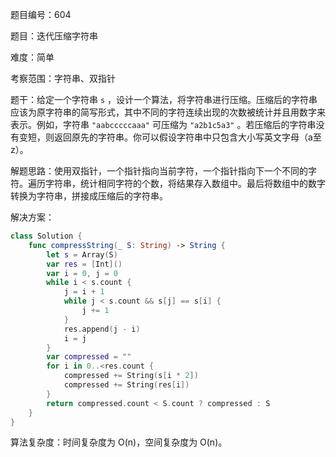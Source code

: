 题目编号：604

题目：迭代压缩字符串

难度：简单

考察范围：字符串、双指针

题干：给定一个字符串 `s` ，设计一个算法，将字符串进行压缩。压缩后的字符串应该为原字符串的简写形式，其中不同的字符连续出现的次数被统计并且用数字来表示。例如，字符串 `"aabcccccaaa"` 可压缩为 `"a2b1c5a3"` 。若压缩后的字符串没有变短，则返回原先的字符串。你可以假设字符串中只包含大小写英文字母（a至z）。

解题思路：使用双指针，一个指针指向当前字符，一个指针指向下一个不同的字符。遍历字符串，统计相同字符的个数，将结果存入数组中。最后将数组中的数字转换为字符串，拼接成压缩后的字符串。

解决方案：

```swift
class Solution {
    func compressString(_ S: String) -> String {
        let s = Array(S)
        var res = [Int]()
        var i = 0, j = 0
        while i < s.count {
            j = i + 1
            while j < s.count && s[j] == s[i] {
                j += 1
            }
            res.append(j - i)
            i = j
        }
        var compressed = ""
        for i in 0..<res.count {
            compressed += String(s[i * 2])
            compressed += String(res[i])
        }
        return compressed.count < S.count ? compressed : S
    }
}
```

算法复杂度：时间复杂度为 O(n)，空间复杂度为 O(n)。